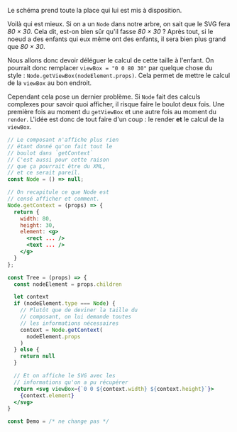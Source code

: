 Le schéma prend toute la place qui lui est mis à disposition.

Voilà qui est mieux. Si on a un `Node` dans notre arbre, on sait que le SVG fera _80&nbsp;&times;&nbsp;30_. Cela dit, est-on bien sûr qu'il fasse _80&nbsp;&times;&nbsp;30_&nbsp;? Après tout, si le noeud a des enfants qui eux même ont des enfants, il sera bien plus grand que _80&nbsp;&times;&nbsp;30_.

Nous allons donc devoir déléguer le calcul de cette taille à l'enfant. On pourrait donc remplacer `viewBox = "0 0 80 30"` par quelque chose du style&nbsp;: `Node.getViewBox(nodeElement.props)`. Cela permet de mettre le calcul de la `viewBox` au bon endroit.

Cependant cela pose un dernier problème. Si `Node` fait des calculs complexes pour savoir quoi afficher, il risque faire le boulot deux fois. Une première fois au moment du `getViewBox` et une autre fois au moment du `render`. L'idée est donc de tout faire d'un coup&nbsp;: le render **et** le calcul de la `viewBox`.

```jsx
// Le composant n'affiche plus rien
// étant donné qu'on fait tout le
// boulot dans `getContext`
// C'est aussi pour cette raison
// que ça pourrait être du XML,
// et ce serait pareil.
const Node = () => null;

// On recapitule ce que Node est
// censé afficher et comment.
Node.getContext = (props) => {
  return {
    width: 80,
    height: 30,
    element: <g>
      <rect ... />
      <text ... />
    </g>
  }
};

const Tree = (props) => {
  const nodeElement = props.children

  let context
  if (nodeElement.type === Node) {
    // Plutôt que de deviner la taille du
    // composant, on lui demande toutes
    // les informations nécessaires
    context = Node.getContext(
      nodeElement.props
    )
  } else {
    return null
  }

  // Et on affiche le SVG avec les
  // informations qu'on a pu récupérer
  return <svg viewBox={`0 0 ${context.width} ${context.height}`}>
    {context.element}
  </svg>
}

const Demo = /* ne change pas */
```
